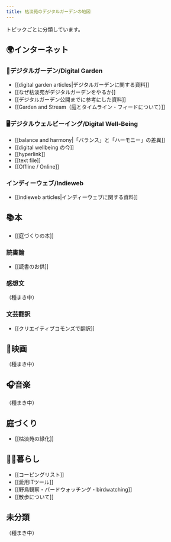 ```yaml
---
title: 枯淡苑のデジタルガーデンの地図
---
```

トピックごとに分類しています。

## 🌍インターネット

### 🌱デジタルガーデン/Digital Garden 
- [[digital garden articles|デジタルガーデンに関する資料]]
- [[なぜ枯淡苑がデジタルガーデンをやるか]]
- [[デジタルガーデン公開までに参考にした資料]]
- [[Garden and Stream（庭とタイムライン・フィードについて）]]

### 🖥デジタルウェルビーイング/Digital Well-Being
- [[balance and harmony|「バランス」と「ハーモニー」の差異]]
- [[digital wellbeing の今]]
- [[hyperlink]]
- [[text file]]
- [[Offline / Online]]

### インディーウェブ/Indieweb
- [[indieweb articles|インディーウェブに関する資料]]

## 📚本
- [[庭づくりの本]]


### 読書論
- [[読書のお供]]


### 感想文
（種まき中）


### 文芸翻訳
- [[クリエイティブコモンズで翻訳]]


## 🎥映画
（種まき中）


## 🎧音楽
（種まき中）

## 庭づくり
- [[枯淡苑の緑化]]

## 👱‍♂️暮らし
- [[コーピングリスト]]
- [[愛用ITツール]]
- [[野鳥観察・バードウォッチング・birdwatching]]
- [[散歩について]]

## 未分類
（種まき中）